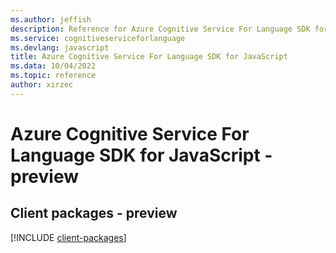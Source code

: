 ```yaml
---
ms.author: jeffish
description: Reference for Azure Cognitive Service For Language SDK for JavaScript
ms.service: cognitiveserviceforlanguage
ms.devlang: javascript
title: Azure Cognitive Service For Language SDK for JavaScript
ms.data: 10/04/2022
ms.topic: reference
author: xirzec
---
```

# Azure Cognitive Service For Language SDK for JavaScript - preview

## Client packages - preview
[!INCLUDE [client-packages](cognitive-service-for-language-client-index.md)]